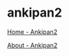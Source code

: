 # ankipan2

[Home - Ankipan2](https://ankipan2.vercel.app/)

[About - Ankipan2](https://ankipan2.vercel.app/about)